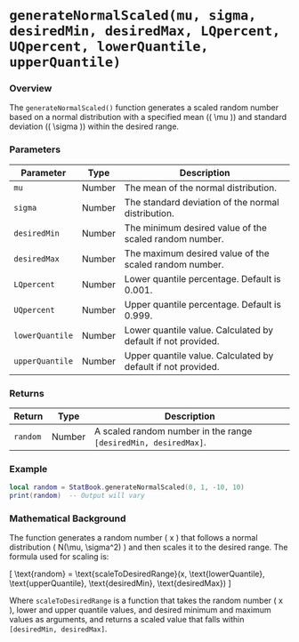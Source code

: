 # `generateNormalScaled(mu, sigma, desiredMin, desiredMax, LQpercent, UQpercent, lowerQuantile, upperQuantile)`

### Overview

The `generateNormalScaled()` function generates a scaled random number based on a normal distribution with a specified mean (\( \mu \)) and standard deviation (\( \sigma \)) within the desired range.

### Parameters

| Parameter      | Type   | Description                                                                  |
|----------------|--------|------------------------------------------------------------------------------|
| `mu`           | Number | The mean of the normal distribution.                                         |
| `sigma`        | Number | The standard deviation of the normal distribution.                           |
| `desiredMin`   | Number | The minimum desired value of the scaled random number.                        |
| `desiredMax`   | Number | The maximum desired value of the scaled random number.                        |
| `LQpercent`    | Number | Lower quantile percentage. Default is 0.001.                                 |
| `UQpercent`    | Number | Upper quantile percentage. Default is 0.999.                                 |
| `lowerQuantile`| Number | Lower quantile value. Calculated by default if not provided.                  |
| `upperQuantile`| Number | Upper quantile value. Calculated by default if not provided.                  |

### Returns

| Return         | Type   | Description                                                         |
|----------------|--------|---------------------------------------------------------------------|
| `random`       | Number | A scaled random number in the range `[desiredMin, desiredMax]`.     |

### Example

```lua
local random = StatBook.generateNormalScaled(0, 1, -10, 10)
print(random)  -- Output will vary
```

### Mathematical Background

The function generates a random number \( x \) that follows a normal distribution \( N(\mu, \sigma^2) \) and then scales it to the desired range. The formula used for scaling is:

\[
\text{random} = \text{scaleToDesiredRange}(x, \text{lowerQuantile}, \text{upperQuantile}, \text{desiredMin}, \text{desiredMax})
\]

Where `scaleToDesiredRange` is a function that takes the random number \( x \), lower and upper quantile values, and desired minimum and maximum values as arguments, and returns a scaled value that falls within `[desiredMin, desiredMax]`.









